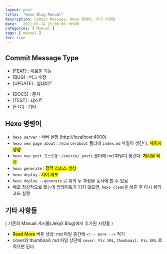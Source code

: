 ```yaml
---
layout: post
title:  "Hexo Blog Manual"
description: Commit Message, Hexo 명령어, 추가 사항들
date:   2021-01-14 15:00:00 +0900
categories: [ Manual ]
tags: [ manual ]
toc: true
---
```


## Commit Message Type

- [FEAT] : 새로운 기능
- [BUG] : 버그 수정
- [UPDATE] : 업데이트
<!-- more -->
- [DOCS] : 문서
- [TEST] : 테스트
- [ETC] : 기타

## Hexo 명령어

- `hexo server` : 서버 실행 (http://localhost:4000)
- `hexo new page about` : `/source/about` 폴더에 `index.md` 파일이 생긴다. <mark>페이지 생성</mark> 
- `hexo new post 포스트명` : `/source/_posts` 폴더에 md 파일이 생긴다.  <mark>게시물 작성</mark> 
- `hexo generate` : <mark>정적 리소스 생성</mark> 
- `hexo deploy` : <mark>서버 배포</mark> 
- `hexo deploy --generate` 로 위의 두 과정을 동시에 할 수 있음
- 배포 정상적으로 됐는데 업데이트가 되지 않으면, `hexo clean`을 해준 후 다시 위의 코드 실행



## 기타 사항들

( 기존의 Manual 게시물(Jekyll Blog)에서 추가된 사항들 )

- <mark>Read More</mark> 버튼 생성: md 파일 중간에 `<!-- more -->` 적기
- cover와 thumbnail: md 파일 상단에 `cover: Pic URL`, `thumbnail: Pic URL` 로 적으면 된다